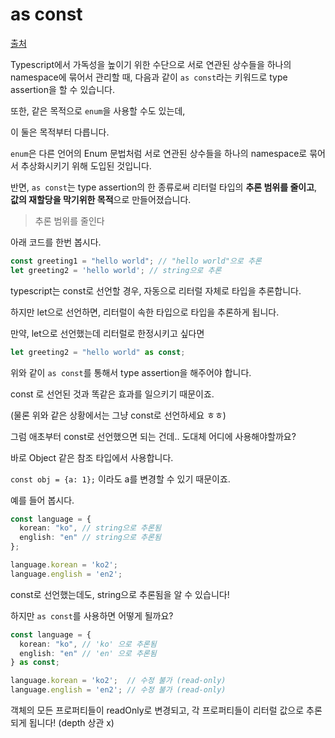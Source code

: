 # as const



[출처](https://velog.io/@logqwerty/Enum-vs-as-const)



Typescript에서 가독성을 높이기 위한 수단으로 서로 연관된 상수들을 하나의 namespace에 묶어서 관리할 때, 다음과 같이 `as const`라는 키워드로 type assertion을 할 수 있습니다.

또한, 같은 목적으로 `enum`을 사용할 수도 있는데,

이 둘은 목적부터 다릅니다.



`enum`은 다른 언어의 Enum 문법처럼 서로 연관된 상수들을 하나의 namespace로 묶어서 추상화시키기 위해 도입된 것입니다.

반면, `as const`는 type assertion의 한 종류로써 리터럴 타입의 **추론 범위를 줄이고**, **값의 재할당을 막기위한 목적**으로 만들어졌습니다.



>  추론 범위를 줄인다

아래 코드를 한번 봅시다.

```ts
const greeting1 = "hello world"; // "hello world"으로 추론
let greeting2 = 'hello world'; // string으로 추론
```



typescript는 const로 선언할 경우, 자동으로 리터럴 자체로 타입을 추론합니다.

하지만 let으로 선언하면, 리터럴이 속한 타입으로 타입을 추론하게 됩니다.

만약, let으로 선언했는데 리터럴로 한정시키고 싶다면

```ts
let greeting2 = "hello world" as const;
```



위와 같이 `as const`를 통해서 type assertion을 해주어야 합니다.

const 로 선언된 것과 똑같은 효과를 일으키기 때문이죠.

(물론 위와 같은 상황에서는 그냥 const로 선언하세요 ㅎㅎ)





그럼 애초부터 const로 선언했으면 되는 건데.. 도대체 어디에 사용해야할까요?

바로 Object 같은 참조 타입에서 사용합니다.

`const obj = {a: 1};` 이라도 a를 변경할 수 있기 때문이죠.



예를 들어 봅시다.

```ts
const language = {
  korean: "ko", // string으로 추론됨
  english: "en" // string으로 추론됨
};

language.korean = 'ko2'; 
language.english = 'en2';
```



const로 선언했는데도, string으로 추론됨을 알 수 있습니다!



하지만 `as const`를 사용하면 어떻게 될까요?

```ts
const language = {
  korean: "ko", // 'ko' 으로 추론됨
  english: "en" // 'en' 으로 추론됨
} as const;

language.korean = 'ko2';  // 수정 불가 (read-only)
language.english = 'en2'; // 수정 불가 (read-only)
```

객체의 모든 프로퍼티들이 readOnly로 변경되고, 각 프로퍼티들이 리터럴 값으로 추론되게 됩니다! (depth 상관 x)









